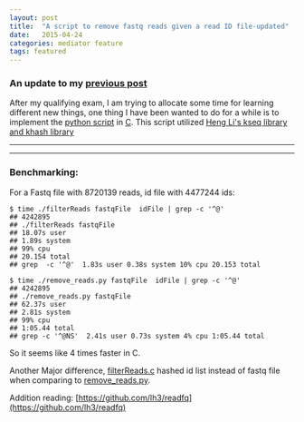 ```yaml
---
layout: post
title:  "A script to remove fastq reads given a read ID file-updated"
date:   2015-04-24
categories: mediator feature
tags: featured
---
```

### An update to my [previous post](http://wckdouglas.github.io/mediator/feature/2015/03/18/fastq_extract.html)

After my qualifying exam, I am trying to allocate some time for learning different new things, one thing I have been wanted to do for a while is to implement the [python script](https://github.com/wckdouglas/fastq_manipulation/blob/master/remove_reads.py) in [C](http://en.wikipedia.org/wiki/C_programming_language). This script utilized [Heng Li's kseq library and khash library](https://github.com/lh3)

----
<script src="https://gist.github.com/wckdouglas/8f858c9f38604f6143ca.js"> </script>



---- 
### Benchmarking:
For a Fastq file with 8720139 reads, id file with 4477244 ids:

	 
	$ time ./filterReads fastqFile  idFile | grep -c '^@'
	## 4242895
	## ./filterReads fastqFile   
	## 18.07s user 
	## 1.89s system 
	## 99% cpu 
	## 20.154 total
	## grep  -c '^@'  1.83s user 0.38s system 10% cpu 20.153 total
	
	$ time ./remove_reads.py fastqFile  idFile | grep -c '^@'
	## 4242895
	## ./remove_reads.py fastqFile   
	## 62.37s user 
	## 2.81s system 
	## 99% cpu 
	## 1:05.44 total
	## grep -c '^@NS'  2.41s user 0.73s system 4% cpu 1:05.44 total
	
So it seems like 4 times faster in C.

Another Major difference, [filterReads.c](https://github.com/wckdouglas/fastq-tools/blob/master/filterReads.c) hashed id list instead of fastq file when comparing to [remove_reads.py](https://github.com/wckdouglas/fastq-tools/blob/master/remove_reads.py).


Addition reading: [https://github.com/lh3/readfq](https://github.com/lh3/readfq)



